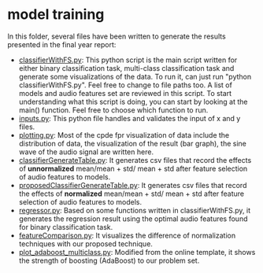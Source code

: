 # model training

In this folder, several files have been written to generate the results presented in the final year report:
* [classifierWithFS.py](https://github.com/chanjunweimy/FYP_Submission/blob/master/code/model%20training/classifierWithFS.py): This python script is the main script written for either binary classification task, multi-class classification task and generate some visualizations of the data. To run it, can just run "python classifierWithFS.py". Feel free to change to file paths too. A list of models and audio features set are reviewed in this script. To start understanding what this script is doing, you can start by looking at the main() function. Feel free to choose which function to run.
* [inputs.py](https://github.com/chanjunweimy/FYP_Submission/blob/master/code/model%20training/inputs.py): This python file handles and validates the input of x and y files.
* [plotting.py](https://github.com/chanjunweimy/FYP_Submission/blob/master/code/model%20training/plotting.py): Most of the cpde fpr visualization of data include the distribution of data, the visualization of the result (bar graph), the sine wave of the audio signal are written here.
* [classifierGenerateTable.py](https://github.com/chanjunweimy/FYP_Submission/blob/master/code/model%20training/classifierGenerateTable.py): It generates csv files that record the effects of **unnormalized** mean/mean + std/ mean + std after feature selection of audio features to models.
* [proposedClassifierGenerateTable.py](https://github.com/chanjunweimy/FYP_Submission/blob/master/code/model%20training/proposedClassifierGenerateTable.py): It generates csv files that record the effects of **normalized** mean/mean + std/ mean + std after feature selection of audio features to models.
* [regressor.py](https://github.com/chanjunweimy/FYP_Submission/blob/master/code/model%20training/regressor.py): Based on some functions written in classifierWithFS.py, it generates the regression result using the optimal audio features found for binary classification task.
* [featureComparison.py](https://github.com/chanjunweimy/FYP_Submission/blob/master/code/model%20training/featureComparison.py): It visualizes the difference of normalization techniques with our proposed technique.
* [plot_adaboost_multiclass.py](https://github.com/chanjunweimy/FYP_Submission/blob/master/code/model%20training/plot_adaboost_multiclass.py): Modified from the online template, it shows the strength of boosting (AdaBoost) to our problem set.
